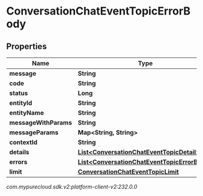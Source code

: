 # ConversationChatEventTopicErrorBody


## Properties

| Name | Type | Description | Notes |
| ------------ | ------------- | ------------- | ------------- |
| **message** | **String** |  |  [optional] |
| **code** | **String** |  |  [optional] |
| **status** | **Long** |  |  [optional] |
| **entityId** | **String** |  |  [optional] |
| **entityName** | **String** |  |  [optional] |
| **messageWithParams** | **String** |  |  [optional] |
| **messageParams** | **Map&lt;String, String&gt;** |  |  [optional] |
| **contextId** | **String** |  |  [optional] |
| **details** | [**List&lt;ConversationChatEventTopicDetail&gt;**](ConversationChatEventTopicDetail) |  |  [optional] |
| **errors** | [**List&lt;ConversationChatEventTopicErrorBody&gt;**](ConversationChatEventTopicErrorBody) |  |  [optional] |
| **limit** | [**ConversationChatEventTopicLimit**](ConversationChatEventTopicLimit) |  |  [optional] |




_com.mypurecloud.sdk.v2:platform-client-v2:232.0.0_
